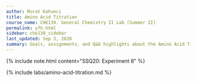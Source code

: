 ```yaml
---
author: Murat Kahveci
title: Amino Acid Titration
course_name: CHE139. General Chemistry II Lab (Summer II)
permalink: yfh.html
sidebar: che139_sidebar
last_updated: Sep 3, 2020
summary: Goals, assignments, and Q&A highlights about the Amino Acid Titration Experiment.
---
```

{% include note.html content="SSQ20: Experiment 8" %}

{% include labs/amino-acid-titration.md %}